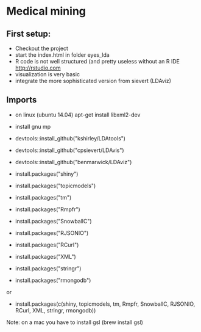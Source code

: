 # Medical mining

## First setup:
- Checkout the project
- start the index.html in folder eyes_lda
- R code is not well structured (and pretty useless without an R IDE <http://rstudio.com>
- visualization is very basic
- integrate the more sophisticated version from sievert (LDAviz)


## Imports

- on linux (ubuntu 14.04) apt-get install libxml2-dev
- install gnu mp 

- devtools::install_github("kshirley/LDAtools")
- devtools::install_github("cpsievert/LDAvis")
- devtools::install_github("benmarwick/LDAviz")


- install.packages("shiny")
- install.packages("topicmodels")
- install.packages("tm")
- install.packages("Rmpfr")
- install.packages("SnowballC")
- install.packages("RJSONIO")
- install.packages("RCurl")
- install.packages("XML")
- install.packages("stringr")
- install.packages("rmongodb")

or


- install.packages(c(shiny, topicmodels, tm, Rmpfr, SnowballC, RJSONIO, RCurl, XML, stringr, rmongodb))


Note:
	on a mac you have to install gsl (brew install gsl)
